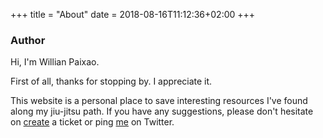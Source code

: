 +++
title = "About"
date = 2018-08-16T11:12:36+02:00
+++

### Author

Hi, I'm Willian Paixao.

First of all, thanks for stopping by. I appreciate it.

This website is a personal place to save interesting resources I've found along my jiu-jitsu path.
If you have any suggestions, please don't hesitate on [create](https://gitlab.com/willianpaixao/awesome-bjj/issues/new) a ticket or ping [me](https://twitter.com/willianpaixaoo) on Twitter.
